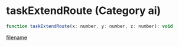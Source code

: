 # taskExtendRoute (Category ai)

```js
function taskExtendRoute(x: number, y: number, z: number): void
```

[filename](taskExtendRoute_m.md ':include')